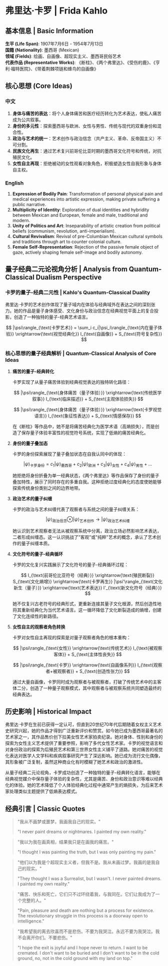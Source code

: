 # 弗里达·卡罗 | Frida Kahlo

## 基本信息 | Basic Information

**生平 (Life Span)**: 1907年7月6日 - 1954年7月13日  
**国籍 (Nationality)**: 墨西哥 (Mexican)  
**领域 (Fields)**: 绘画、自画像、超现实主义、墨西哥民俗艺术  
**代表作品 (Representative Works)**: 《断柱》、《两个弗里达》、《受伤的鹿》、《亨利·福特医院》、《带着荆棘项链和蜂鸟的自画像》

## 核心思想 (Core Ideas)

### 中文
1. **身体与痛苦的表达**：将个人身体痛苦和医疗经历转化为艺术表达，使私人痛苦成为公共叙事。
2. **身份的多元性**：探索墨西哥与欧洲、女性与男性、传统与现代的双重身份和混合性。
3. **政治与艺术的统一**：艺术创作与政治信念（共产主义、革命、反帝国主义）不可分割。
4. **民族文化再生**：通过艺术复兴前哥伦比亚时期的墨西哥文化符号和传统，对抗殖民文化。
5. **女性自主再现**：拒绝被动的女性观看对象角色，积极塑造女性自我形象与身体自主权。

### English
1. **Expression of Bodily Pain**: Transformation of personal physical pain and medical experiences into artistic expression, making private suffering a public narrative.
2. **Multiplicity of Identity**: Exploration of dual identities and hybridity between Mexican and European, female and male, traditional and modern.
3. **Unity of Politics and Art**: Inseparability of artistic creation from political beliefs (communism, revolution, anti-imperialism).
4. **Cultural Revivalism**: Revival of pre-Columbian Mexican cultural symbols and traditions through art to counter colonial culture.
5. **Female Self-Representation**: Rejection of the passive female object of gaze, actively shaping female self-image and bodily autonomy.

## 量子经典二元论视角分析 | Analysis from Quantum-Classical Dualism Perspective

### 卡罗的量子-经典二元性 | Kahlo's Quantum-Classical Duality

弗里达·卡罗的艺术创作体现了量子域内在体验与经典域外在表达之间的深刻张力。她的作品是量子身体感受、文化身份与政治信念在经典视觉平面上的复合投影，创造了一种独特的量子-经典艺术语言。

$$
|\psi\rangle_{\text{卡罗艺术}} = \sum_i c_i|\psi_i\rangle_{\text{内在量子体验}} \xrightarrow{\text{视觉经典化}} I_{\text{自画像}} + S_{\text{符号复杂性}}
$$

### 核心思想的量子经典解析 | Quantum-Classical Analysis of Core Ideas

1. **痛苦的量子-经典转化**

   卡罗实现了从量子痛苦体验到经典视觉表达的独特转化路径：

   $$
   |\psi\rangle_{\text{身体痛苦（量子体验）}} \xrightarrow{\text{传统医学叙事}} I_{\text{临床描述}} + S_{\text{主观体验损失}}
   $$

   $$
   |\psi\rangle_{\text{身体痛苦（量子体验）}} \xrightarrow{\text{卡罗视觉语言}} I_{\text{象征性表达}} + S_{\text{情感保存}}
   $$

   在《断柱》等作品中，她不是将痛苦经典化为医学术语（高熵损失），而是创造了保存量子体验丰富性的视觉符号系统，实现了低熵的痛苦经典化。

2. **身份的量子叠加态**

   卡罗的身份探索展现了量子叠加状态在自我认同中的体现：

   $$
   |\psi\rangle_{\text{卡罗身份}} = c_1|\psi\rangle_{\text{墨西哥}} + c_2|\psi\rangle_{\text{欧洲}} + c_3|\psi\rangle_{\text{女性}} + c_4|\psi\rangle_{\text{男性}} + ...
   $$

   她拒绝将身份折叠为单一经典状态，《两个弗里达》等作品保存了身份的量子叠加特性，展示了同时存在的多重自我。这种拒绝过度经典化的态度使她能够探索传统身份类别之间的边界地带。

3. **政治艺术的量子纠缠**

   卡罗的政治与艺术纠缠代表了观察者与系统之间的量子纠缠关系：

   $$
   |\psi\rangle_{\text{政治信念}} \otimes |\psi\rangle_{\text{艺术创作}} \rightarrow |\psi\rangle_{\text{政治艺术纠缠}}
   $$

   她认识到艺术观察者无法从被观察系统中分离，政治立场必然影响艺术表达，二者形成纠缠态。这一认识挑战了"客观"或"纯粹"艺术的概念，承认了艺术创作的量子纠缠本质。

4. **文化符号的量子-经典循环**

   卡罗的文化复兴实践展示了文化符号的量子-经典循环过程：

   $$
   I_{\text{前哥伦比亚符号（经典）}} \xrightarrow{\text{殖民断裂}} S_{\text{文化熵增}} \xrightarrow{\text{卡罗再生}} |\psi'\rangle_{\text{文化新生（量子）}} \xrightarrow{\text{艺术表达}} I'_{\text{新文化符号（经典）}}
   $$

   她不仅复兴古老符号的经典形式，更重新连接其量子文化根源，然后创造性地将其重新经典化为当代艺术语言。这一循环降低了文化断裂造成的熵增，创建了文化连续性的新路径。

5. **女性自主的观察者角色转换**

   卡罗对女性自主再现的探索是对量子观察者角色的根本重构：

   $$
   |\psi\rangle_{\text{女性}} \xrightarrow{\text{传统艺术}} I_{\text{被观察客体}} + S_{\text{主体性丧失}}
   $$

   $$
   |\psi\rangle_{\text{卡罗}} \xrightarrow{\text{自画像系列}} I_{\text{观察者+被观察者}} + S_{\text{创造性张力}}
   $$

   通过大量自画像，卡罗同时成为观察者与被观察者，打破了传统艺术中的主客体二分，创造了一种量子观察模式，其中观察者与被观察系统共同塑造最终的经典表达。

## 历史影响 | Historical Impact

弗里达·卡罗在生前已获得一定认可，但直到20世纪70年代后期随着女权主义艺术史研究兴起，她的作品才得到广泛重新评价和赞赏。如今她已成为墨西哥最著名的艺术家之一，其作品售价创下拉美女性艺术家拍卖纪录。她对身体、性别和身份的探索为女性主义艺术提供了重要参照，影响了多代女性艺术家。卡罗的视觉语言和对身份政治的探索为后殖民艺术和第三世界女性主义铺平了道路。她对痛苦的视觉化表达对医学人文学科和疾病叙事研究产生了深远影响。她已成为流行文化偶像，其形象被广泛复制，虽然这种商业化有时模糊了她艺术和政治的激进性。

从量子经典二元论视角，卡罗成功创造了一种独特的量子-经典转化语言，能够在经典视觉媒介中保存量子体验的复杂性，尤其是痛苦、身份和政治意识等难以经典化的体验。她的艺术降低了个人体验经典化过程中通常产生的熵损失，为后来艺术家处理类似主题提供了低熵表达模式。

## 经典引言 | Classic Quotes

> "我从不画梦或噩梦。我画我自己的现实。"
> 
> "I never paint dreams or nightmares. I painted my own reality."

> "我以为我在画真相，结果我只是在画我的痛苦。"
> 
> "I thought I was painting the truth, but I was only painting my pain."

> "他们以为我是个超现实主义者，但我不是。我从未画过梦。我画的是我自己的现实。"
> 
> "They thought I was a Surrealist, but I wasn't. I never painted dreams. I painted my own reality."

> "痛苦、快乐和死亡，它们只不过环绕着我，与我同在。它们让我成为了一个完整的人。"
> 
> "Pain, pleasure and death are nothing but a process for existence. The revolutionary struggle in this process is a doorway open to intelligence."

> "我希望我的离去欣喜而不是悲伤。不要为我哭泣。永远不要为我哭泣。我不会离开你们。不要悲伤。"
> 
> "I hope the exit is joyful and I hope never to return. I want to be cremated. I don't want to be buried and I don't want to be in the cold ground, no, not in the cold ground with my land on top." 